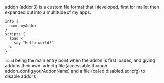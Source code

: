 addon (addon3) is a custom file format that i developed, first for mallet then expanded out into a multitude of my apps.
```
info {
  name myAddon
}
scripts {
  load <
    say "Hello world!"
  >
}
```
`load` being the main entry point when the addon is first loaded,
and giving addons their own .adncfg file (accessable through addon_config.yourAddonName) and a file (called disabled.adncfg) to disable addons
